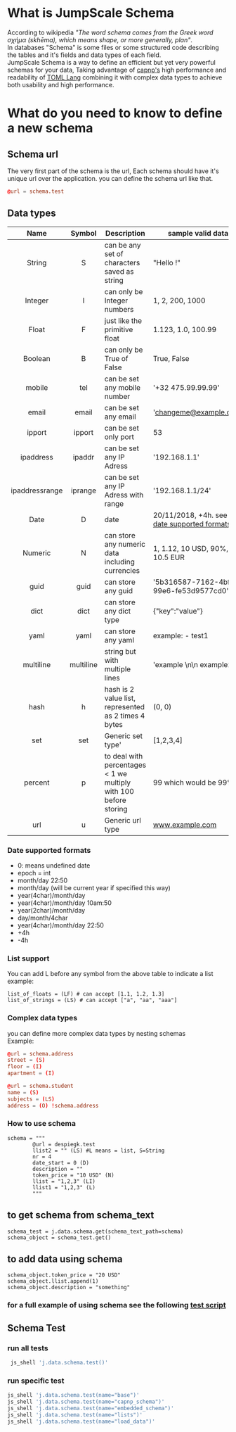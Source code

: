 # What is JumpScale Schema
According to wikipedia *"The word schema comes from the Greek word σχήμα (skhēma), which means shape, or more generally,
 plan"*.  
In databases "Schema" is some files or some structured code describing the tables and it's fields and data types of each
 field.  
JumpScale Schema is a way to define an efficient but yet very powerful schemas for your data, Taking advantage of 
[capnp's]('https://capnproto.org/language.html') high performance and readability of 
[TOML Lang]("https://github.com/toml-lang/toml") combining it with complex data types to achieve both 
usability and high performance.

# What do you need to know to define a new schema

## Schema url
The very first part of the schema is the url, Each schema should have it's unique url over the application.
you can define the schema url like that.  
```toml
@url = schema.test
```
## Data types

| Name | Symbol | Description | sample valid data |
| :----: | :------: | ----------- | --------- |
| String | S | can be any set of characters saved as string | "Hello !" |
| Integer| I | can only be Integer numbers| 1, 2, 200, 1000 |
| Float  | F | just like the primitive float | 1.123, 1.0, 100.99 |
| Boolean| B | can only be True of False | True, False |
| mobile |tel| can be set any mobile number| '+32 475.99.99.99' |
| email |email| can be set any email | 'changeme@example.com' |
| ipport |ipport| can be set only port  | 53  |
| ipaddress |ipaddr| can be set any IP Adress | '192.168.1.1' |
| ipaddressrange |iprange| can be set any IP Adress with range | '192.168.1.1/24' |
| Date   | D | date | 20/11/2018, +4h. see [date supported formats](#date_supported_formats)|
| Numeric| N | can store any numeric data including currencies | 1, 1.12, 10 USD, 90%, 10.5 EUR| 
| guid| guid | can store any guid   | '5b316587-7162-4bf1-99e6-fe53d9577cd0'| 
| dict| dict | can store any dict type   | {"key":"value"} | 
| yaml| yaml | can store any yaml    | example: - test1 |
| multiline| multiline | string but with multiple lines   | 'example \n\n example2'|
| hash| h | hash is 2 value list, represented as 2 times 4 bytes   | (0, 0)|
| set| set | Generic set type'   | [1,2,3,4]|
| percent| p | to deal with percentages < 1 we multiply with 100 before storing   | 99 which would be 99% |
| url| u | Generic url type   | www.example.com |




### <a name="date_supported_formats"></a> Date supported formats
- 0: means undefined date
- epoch = int
- month/day 22:50
- month/day  (will be current year if specified this way)
- year(4char)/month/day
- year(4char)/month/day 10am:50
- year(2char)/month/day
- day/month/4char
- year(4char)/month/day 22:50
- +4h
- -4h

### List support

You can add L before any symbol from the above table to indicate a list  
example: 
```
list_of_floats = (LF) # can accept [1.1, 1.2, 1.3]
list_of_strings = (LS) # can accept ["a", "aa", "aaa"]
```

### Complex data types

you can define more complex data types by nesting schemas  
Example:
```toml
@url = schema.address
street = (S)
floor = (I)
apartment = (I)
```
```toml
@url = schema.student
name = (S)
subjects = (LS)
address = (O) !schema.address
```
### How to use schema 
```
schema = """
        @url = despiegk.test
        llist2 = "" (LS) #L means = list, S=String        
        nr = 4
        date_start = 0 (D)
        description = ""
        token_price = "10 USD" (N)
        llist = "1,2,3" (LI)
        llist1 = "1,2,3" (L)
        """
```
## to get schema from schema_text
```paython
schema_test = j.data.schema.get(schema_text_path=schema)
schema_object = schema_test.get()
```
## to add data using schema
```paython
schema_object.token_price = "20 USD"
schema_object.llist.append(1)
schema_object.description = "something"
```
### for a full example of using schema see the following [test script](schema_test.py)


## Schema Test
### run all tests
```python
 js_shell 'j.data.schema.test()'
```
### run specific test
```python
js_shell 'j.data.schema.test(name="base")'
js_shell 'j.data.schema.test(name="capnp_schema")'
js_shell 'j.data.schema.test(name="embedded_schema")'
js_shell 'j.data.schema.test(name="lists")'
js_shell 'j.data.schema.test(name="load_data")'
```




